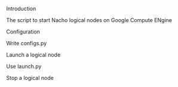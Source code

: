 Introduction

The script to start Nacho logical nodes on Google Compute ENgine


Configuration

Write configs.py

Launch a logical node

Use launch.py

Stop a logical node
